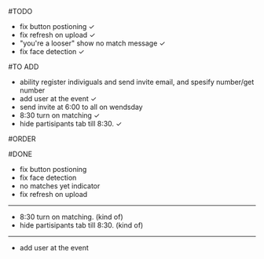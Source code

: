 #TODO

- fix button postioning ✓
- fix refresh on upload ✓
- "you're a looser" show no match message ✓
- fix face detection ✓

#TO ADD
- ability register indiviguals and send invite email, and spesify number/get number
- add user at the event ✓
- send invite at 6:00 to all on wendsday
- 8:30 turn on matching ✓
- hide partisipants tab till 8:30. ✓


#ORDER


#DONE
- fix button postioning
- fix face detection
- no matches yet indicator
- fix refresh on upload
- ----------------------------
- 8:30 turn on matching. (kind of)
- hide partisipants tab till 8:30. (kind of)
- -----------------------------
- add user at the event